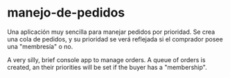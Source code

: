 # manejo-de-pedidos

Una aplicación muy sencilla para manejar pedidos por prioridad. Se crea una cola de pedidos, y su prioridad se verá
reflejada si el comprador posee una "membresía" o no.

A very silly, brief console app to manage orders. A queue of orders is created, an their priorities will be set if 
the buyer has a "membership".
